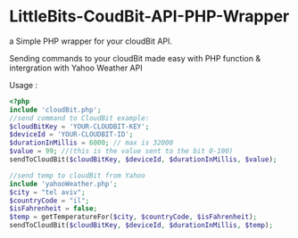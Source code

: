 # LittleBits-CoudBit-API-PHP-Wrapper
a Simple PHP wrapper for your cloudBit API.

Sending commands to your cloudBit made easy with PHP function & intergration with Yahoo Weather API

Usage :
```php 
<?php
include 'cloudBit.php';
//send command to CloudBit example:
$cloudBitKey = 'YOUR-CLOUDBIT-KEY';
$deviceId = 'YOUR-CLOUDBIT-ID';
$durationInMillis = 6000; // max is 32000
$value = 99; //(this is the value sent to the bit 0-100)
sendToCloudBit($cloudBitKey, $deviceId, $durationInMillis, $value);

//send temp to cloudBit from Yahoo
include 'yahooWeather.php';
$city = "tel aviv";
$countryCode = "il";
$isFahrenheit = false;
$temp = getTemperatureFor($city, $countryCode, $isFahrenheit);
sendToCloudBit($cloudBitKey, $deviceId, $durationInMillis, $temp);
```

